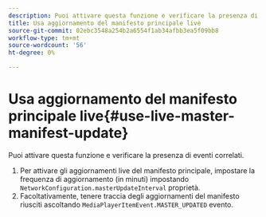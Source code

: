 ```yaml
---
description: Puoi attivare questa funzione e verificare la presenza di eventi correlati.
title: Usa aggiornamento del manifesto principale live
source-git-commit: 02ebc3548a254b2a6554f1ab34afbb3ea5f09bb8
workflow-type: tm+mt
source-wordcount: '56'
ht-degree: 0%

---
```


# Usa aggiornamento del manifesto principale live{#use-live-master-manifest-update}

Puoi attivare questa funzione e verificare la presenza di eventi correlati.

1. Per attivare gli aggiornamenti live del manifesto principale, impostare la frequenza di aggiornamento (in minuti) impostando `NetworkConfiguration.masterUpdateInterval` proprietà.
1. Facoltativamente, tenere traccia degli aggiornamenti del manifesto riusciti ascoltando `MediaPlayerItemEvent.MASTER_UPDATED` evento.
